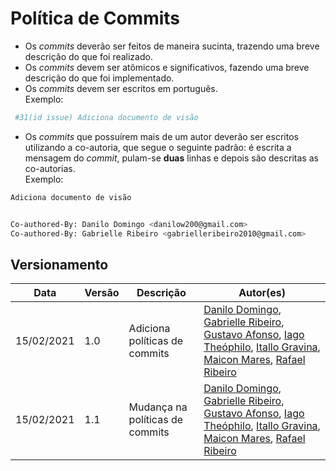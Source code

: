 # Política de Commits

- Os _commits_ deverão ser feitos de maneira sucinta, trazendo uma breve descrição do que foi realizado. 
- Os _commits_ devem ser atômicos e significativos, fazendo uma breve descrição do que foi implementado.
- Os _commits_ devem ser escritos em português.     
Exemplo:

```bash
 #31(id issue) Adiciona documento de visão
```   

- Os _commits_ que possuírem mais de um autor deverão ser escritos utilizando a co-autoria, que segue o seguinte padrão: é escrita a mensagem do _commit_, pulam-se **duas** linhas e depois são descritas as co-autorias.    
Exemplo:     


```bash
Adiciona documento de visão


Co-authored-By: Danilo Domingo <danilow200@gmail.com>
Co-authored-By: Gabrielle Ribeiro <gabrielleribeiro2010@gmail.com>
```

## Versionamento


| Data | Versão | Descrição | Autor(es) |
|------|------|------|------|
|15/02/2021|1.0|Adiciona políticas de commits|[Danilo Domingo](https://github.com/danilow200), [Gabrielle Ribeiro](https://github.com/Gabrielle-Ribeiro), [Gustavo Afonso](https://github.com/GustavoAPS), [Iago Theóphilo](https://github.com/IagoTheophilo), [Itallo Gravina](https://github.com/itallogravina), [Maicon Mares](https://github.com/MaiconMares), [Rafael Ribeiro](https://github.com/rafaelflarrn)|
15/02/2021|1.1|Mudança na políticas de commits|[Danilo Domingo](https://github.com/danilow200), [Gabrielle Ribeiro](https://github.com/Gabrielle-Ribeiro), [Gustavo Afonso](https://github.com/GustavoAPS), [Iago Theóphilo](https://github.com/IagoTheophilo), [Itallo Gravina](https://github.com/itallogravina), [Maicon Mares](https://github.com/MaiconMares), [Rafael Ribeiro](https://github.com/rafaelflarrn)|

